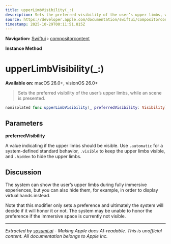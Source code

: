 ```yaml
---
title: upperLimbVisibility(_:)
description: Sets the preferred visibility of the user’s upper limbs, while an  scene is presented.
source: https://developer.apple.com/documentation/swiftui/compositorcontent/upperlimbvisibility(_:)
timestamp: 2025-10-29T00:11:51.815Z
---
```


**Navigation:** [Swiftui](/documentation/swiftui) › [compositorcontent](/documentation/swiftui/compositorcontent)

**Instance Method**

# upperLimbVisibility(_:)

**Available on:** macOS 26.0+, visionOS 26.0+

> Sets the preferred visibility of the user’s upper limbs, while an  scene is presented.

```swift
nonisolated func upperLimbVisibility(_ preferredVisibility: Visibility) -> some CompositorContent
```

## Parameters

**preferredVisibility**

A value indicating if the upper limbs should be visible. Use `.automatic` for a system-defined standard behavior, `.visible` to keep the upper limbs visible, and `.hidden` to hide the upper limbs.



## Discussion

The system can show the user’s upper limbs during fully immersive experiences, but you can also hide them, for example, in order to display virtual hands instead.

Note that this modifier only sets a preference and ultimately the system will decide if it will honor it or not. The system may be unable to honor the preference if the immersive space is currently not visible.

---

*Extracted by [sosumi.ai](https://sosumi.ai) - Making Apple docs AI-readable.*
*This is unofficial content. All documentation belongs to Apple Inc.*
